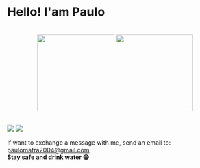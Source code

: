 # Hello! I'am Paulo

<br>

<div align="center">
<img height="180em" src="https://github-readme-stats.vercel.app/api?username=P4ul1t0s&private=true&show_icons=true&theme=dark&"/>
<img height="180em" src="https://github-readme-stats.vercel.app/api/top-langs/?username=P4ul1t0s&layout=compact&langs_count=7&theme=dark"/>
</div>
  
##

<section>
<a href="www.linkedin.com/in/paulo-mafra-"><img src="https://img.shields.io/badge/LinkedIn-0077B5?style=for-the-badge&logo=linkedin&logoColor=white"></img></a>
<a href="https://www.instagram.com/paulo_mafra_/"><img src="https://img.shields.io/badge/Instagram-E4405F?style=for-the-badge&logo=instagram&logoColor=white"></img></a>
</section>

If want to exchange a message with me, send an email to: paulomafra2004@gmail.com<br>
<b>Stay safe and drink water 😁</b>
